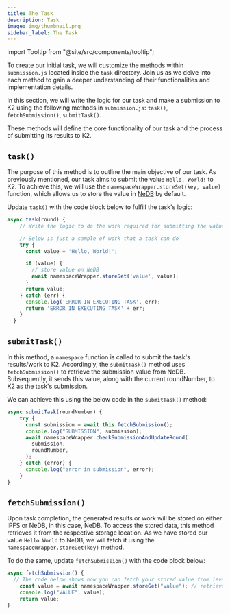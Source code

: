 ```yaml
---
title: The Task
description: Task
image: img/thumbnail.png
sidebar_label: The Task
---
```


import Tooltip from "@site/src/components/tooltip";

To create our initial task, we will customize the methods within `submission.js` located inside the `task` directory. Join us as we delve into each method to gain a deeper understanding of their functionalities and implementation details.

In this section, we will write the logic for our task and make a submission to K2 using the following methods in `submission.js`: `task()`, `fetchSubmission()`, `submitTask()`.

These methods will define the core functionality of our task and the process of submitting its results to K2.

## `task()`

The purpose of this method is to outline the main objective of our task. As previously mentioned, our task aims to submit the value `Hello, World!` to K2. To achieve this, we will use the `namespaceWrapper.storeSet(key, value)` function, which allows us to store the value in [NeDB](https://docs.koii.network/develop/write-a-koii-task/task-development-kit-tdk/using-the-task-namespace/nedb) by default.

Update `task()` with the code block below to fulfill the task's logic:

```js
async task(round) {
    // Write the logic to do the work required for submitting the values and optionally store the result in levelDB

    // Below is just a sample of work that a task can do
    try {
      const value = 'Hello, World!';

      if (value) {
        // store value on NeDB
        await namespaceWrapper.storeSet('value', value);
      }
      return value;
    } catch (err) {
      console.log('ERROR IN EXECUTING TASK', err);
      return 'ERROR IN EXECUTING TASK' + err;
    }
  }
```

## `submitTask()`

In this method, a `namespace` function is called to submit the task's results/work to K2. Accordingly, the `submitTask()` method uses `fetchSubmission()` to retrieve the submission value from NeDB. Subsequently, it sends this value, along with the current roundNumber, to K2 as the task's submission.

We can achieve this using the below code in the `submitTask()` method:

```js
async submitTask(roundNumber) {
    try {
      const submission = await this.fetchSubmission();
      console.log("SUBMISSION", submission);
      await namespaceWrapper.checkSubmissionAndUpdateRound(
        submission,
        roundNumber,
      );
    } catch (error) {
      console.log("error in submission", error);
    }
}
```

## `fetchSubmission()`

Upon task completion, the generated results or work will be stored on either IPFS or NeDB, in this case, NeDB. To access the stored data, this method retrieves it from the respective storage location. As we have stored our value `Hello World` to NeDB, we will fetch it using the `namespaceWrapper.storeGet(key)` method.

To do the same, update `fetchSubmission()` with the code block below:

```js
async fetchSubmission() {
  // The code below shows how you can fetch your stored value from level DB
    const value = await namespaceWrapper.storeGet("value"); // retrieves the value
    console.log("VALUE", value);
    return value;
}
```
